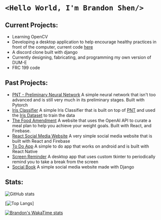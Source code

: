 # ```<Hello World, I'm Brandon Shen/>``` 

## Current Projects:
- Learning OpenCV
- Developing a desktop application to help encourage healthy practices in front of the computer, current code [here](https://github.com/BrandonS09/BHAC)
- A discord clone built with django
- Currently designing, fabricating, and programming my own version of DUM-E
- FRC 199 code

## Past Projects:  
  - [PNT - Preliminary Neural Network](https://github.com/BrandonS09/PNT-Preliminary-Neural-Network) A simple neural network that isn't too advanced and is still very much in its preliminary stages. Built with Pytorch
  - [Iris Classifier](https://github.com/BrandonS09/IrisClassifier) A simple Iris Classifier that is built on top of [PNT](https://github.com/BrandonS09/PNT-Preliminary-Neural-Network) and used the [Iris Dataset](https://gist.github.com/curran/a08a1080b88344b0c8a7) to train the data
  - [The Food Amendment](https://github.com/nishantj2006/excersisehackathon) A website that uses the OpenAI API to curate a meal plan to help you achieve your weight goals. Built with React, and Firebase.
  - [React Social Media Website](https://github.com/BrandonS09/ReactSocialMediaWebsite) A very simple social media website that is built with React and Firebase
  - [To Do App](https://github.com/BrandonS09/ToDoApp) A simple to do app that works on android and is built with React Native
  - [Screen Reminder](https://github.com/BrandonS09/ScreenReminder) A desktop app that uses custom tkinter to periodically remind you to take a break from the screen
  - [Social Book](https://github.com/BrandonS09/SocialBook) A simple social media website made with Django

## Stats:
![GitHub stats](https://github-readme-stats.vercel.app/api?username=BrandonS09&show_icons=true&theme=aura)

[![Top Langs](https://github-readme-stats.vercel.app/api/top-langs/?username=BrandonS09&layout=donut-vertical&theme=aura)]

[![Brandon's WakaTime stats](https://github-readme-stats.vercel.app/api/wakatime?username=BrandonS09&theme=aura)](https://github.com/anuraghazra/github-readme-stats)
<!--
**5tormm/5tormm** is a ✨ _special_ ✨ repository because its `README.md` (this file) appears on your GitHub profile.

Here are some ideas to get you started:

- 🔭 I’m currently working on ...
- 🌱 I’m currently learning ...
- 👯 I’m looking to collaborate on ...
- 🤔 I’m looking for help with ...
- 💬 Ask me about ...
- 📫 How to reach me: ...
- 😄 Pronouns: ...
- ⚡ Fun fact: ...
-->
